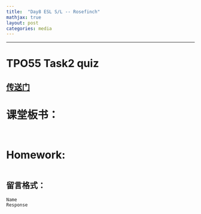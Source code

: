 ```yaml
---
title:  "Day8 ESL S/L -- Rosefinch"
mathjax: true
layout: post
categories: media
---
```

---
# TPO55 Task2 quiz 
[传送门](https://quizizz.com)
---
# 课堂板书：

```


```
# Homework:

```

```
## 留言格式：
```Name ``` <br>
```Response```

